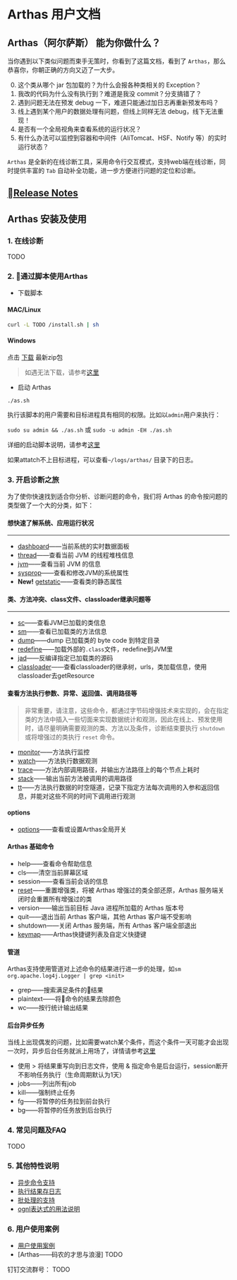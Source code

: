 Arthas 用户文档
===

## Arthas（阿尔萨斯） 能为你做什么？

当你遇到以下类似问题而束手无策时，你看到了这篇文档，看到了 `Arthas`，那么恭喜你，你朝正确的方向又迈了一大步。

0. 这个类从哪个 jar 包加载的？为什么会报各种类相关的 Exception？
0. 我改的代码为什么没有执行到？难道是我没 commit？分支搞错了？
0. 遇到问题无法在预发 debug 一下，难道只能通过加日志再重新预发布吗？
0. 线上遇到某个用户的数据处理有问题，但线上同样无法 debug，线下无法重现！
0. 是否有一个全局视角来查看系统的运行状况？
0. 有什么办法可以监控到容器和中间件（AliTomcat、HSF、Notify 等）的实时运行状态？

`Arthas` 是全新的在线诊断工具，采用命令行交互模式，支持web端在线诊断，同时提供丰富的 `Tab` 自动补全功能，进一步方便进行问题的定位和诊断。

## [Release Notes](release-notes)

## Arthas 安装及使用

### 1. 在线诊断

TODO

### 2. 通过脚本使用Arthas

* 下载脚本

#### MAC/Linux

```sh
curl -L TODO /install.sh | sh
```

#### Windows

点击 [下载](TODO) 最新zip包

> 如遇无法下载，请参考[这里](install-detail)

* 启动 Arthas

`./as.sh`

执行该脚本的用户需要和目标进程具有相同的权限。比如以`admin`用户来执行：

`sudo su admin && ./as.sh` 或 `sudo -u admin -EH ./as.sh`
   
详细的启动脚本说明，请参考[这里](start-arthas)

如果attatch不上目标进程，可以查看`~/logs/arthas/` 目录下的日志。

### 3. 开启诊断之旅

为了使你快速找到适合你分析、诊断问题的命令，我们将 Arthas 的命令按问题的类型做了一个大的分类，如下：

#### 想快速了解系统、应用运行状况
---

* [dashboard](dashboard)——当前系统的实时数据面板
* [thread](thread)——查看当前 JVM 的线程堆栈信息
* [jvm](jvm)——查看当前 JVM 的信息
* [sysprop](sysprop)——查看和修改JVM的系统属性
* **New!** [getstatic](getstatic)——查看类的静态属性

#### 类、方法冲突、class文件、classloader继承问题等
---

* [sc](sc)——查看JVM已加载的类信息
* [sm](sm)——查看已加载类的方法信息
* [dump](dump)——dump 已加载类的 byte code 到特定目录
* [redefine](redefine)——加载外部的`.class`文件，redefine到JVM里
* [jad](jad)——反编译指定已加载类的源码
* [classloader](classloader)——查看classloader的继承树，urls，类加载信息，使用classloader去getResource

#### 查看方法执行参数、异常、返回值、调用路径等

> 非常重要，请注意，这些命令，都通过字节码增强技术来实现的，会在指定类的方法中插入一些切面来实现数据统计和观测，因此在线上、预发使用时，请尽量明确需要观测的类、方法以及条件，诊断结束要执行 `shutdown` 或将增强过的类执行 `reset` 命令。

* [monitor](monitor)——方法执行监控
* [watch](watch)——方法执行数据观测
* [trace](trace)——方法内部调用路径，并输出方法路径上的每个节点上耗时
* [stack](stack)——输出当前方法被调用的调用路径
* [tt](tt)——方法执行数据的时空隧道，记录下指定方法每次调用的入参和返回信息，并能对这些不同的时间下调用进行观测

#### options

* [options](options)——查看或设置Arthas全局开关

#### Arthas 基础命令

* help——查看命令帮助信息
* cls——清空当前屏幕区域
* session——查看当前会话的信息
* [reset](reset)——重置增强类，将被 Arthas 增强过的类全部还原，Arthas 服务端关闭时会重置所有增强过的类
* version——输出当前目标 Java 进程所加载的 Arthas 版本号
* quit——退出当前 Arthas 客户端，其他 Arthas 客户端不受影响
* shutdown——关闭 Arthas 服务端，所有 Arthas 客户端全部退出
* [keymap](keymap)——Arthas快捷键列表及自定义快捷键

#### 管道

Arthas支持使用管道对上述命令的结果进行进一步的处理，如`sm org.apache.log4j.Logger | grep <init>`

* grep——搜索满足条件的结果
* plaintext——将命令的结果去除颜色
* wc——按行统计输出结果

#### 后台异步任务

当线上出现偶发的问题，比如需要watch某个条件，而这个条件一天可能才会出现一次时，异步后台任务就派上用场了，详情请参考[这里](async.md)

* 使用 > 将结果重写向到日志文件，使用 & 指定命令是后台运行，session断开不影响任务执行（生命周期默认为1天）
* jobs——列出所有job
* kill——强制终止任务
* fg——将暂停的任务拉到前台执行
* bg——将暂停的任务放到后台执行

### 4. 常见问题及FAQ

TODO

### 5. 其他特性说明

* [异步命令支持](async.md)
* [执行结果存日志](options.md)
* [批处理的支持](batch-support.md)
* [ognl表达式的用法说明](TODO/articles/92448)

### 6. 用户使用案例

* [用户使用案例](usercase)
* [Arthas——码农的才思与浪漫] TODO

钉钉交流群号：  TODO